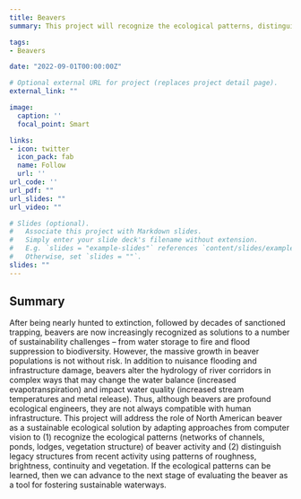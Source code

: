 ```yaml
---
title: Beavers
summary: This project will recognize the ecological patterns, distinguish legacy structures from recent activity and advance to the next stage of evaluating the beaver as a tool for fostering sustainable waterways.

tags:
- Beavers

date: "2022-09-01T00:00:00Z"

# Optional external URL for project (replaces project detail page).
external_link: ""

image:
  caption: ''
  focal_point: Smart

links:
- icon: twitter
  icon_pack: fab
  name: Follow
  url: ''
url_code: ''
url_pdf: ""
url_slides: ""
url_video: ""

# Slides (optional).
#   Associate this project with Markdown slides.
#   Simply enter your slide deck's filename without extension.
#   E.g. `slides = "example-slides"` references `content/slides/example-slides.md`.
#   Otherwise, set `slides = ""`.
slides: ""
---
```


## Summary

After being nearly hunted to extinction, followed by decades of sanctioned trapping, beavers are now increasingly recognized as solutions to a number of sustainability challenges – from water storage to fire and flood suppression to biodiversity. However, the massive growth in beaver populations is not without risk. In addition to nuisance flooding and infrastructure damage, beavers alter the hydrology of river corridors in complex ways that may change the water balance (increased evapotranspiration) and impact water quality (increased stream temperatures and metal release). Thus, although beavers are profound ecological engineers, they are not always compatible with human infrastructure. This project will address the role of North American beaver as a sustainable ecological solution by adapting approaches from computer vision to (1) recognize the ecological patterns (networks of channels, ponds, lodges, vegetation structure) of beaver activity and (2) distinguish legacy structures from recent activity using patterns of roughness, brightness, continuity and vegetation. If the ecological patterns can be learned, then we can advance to the next stage of evaluating the beaver as a tool for fostering sustainable waterways.


